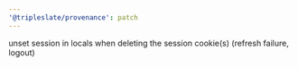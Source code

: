 ```yaml
---
'@tripleslate/provenance': patch
---
```


unset session in locals when deleting the session cookie(s) (refresh failure, logout)

